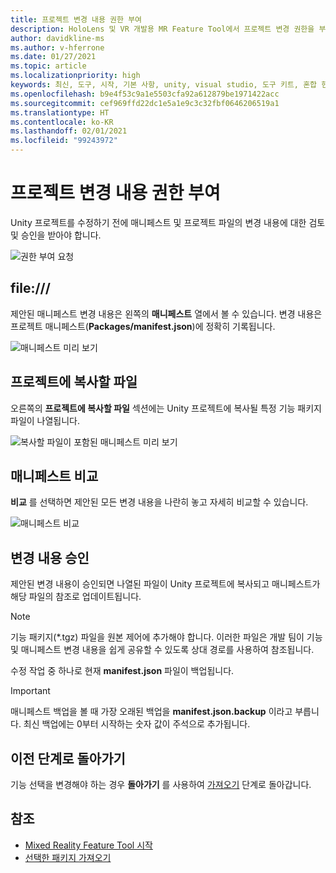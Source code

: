 ```yaml
---
title: 프로젝트 변경 내용 권한 부여
description: HoloLens 및 VR 개발용 MR Feature Tool에서 프로젝트 변경 권한을 부여하는 방법을 알아봅니다.
author: davidkline-ms
ms.author: v-hferrone
ms.date: 01/27/2021
ms.topic: article
ms.localizationpriority: high
keywords: 최신, 도구, 시작, 기본 사항, unity, visual studio, 도구 키트, 혼합 현실 헤드셋, windows mixed reality 헤드셋, 가상 현실 헤드셋, 설치, Windows, HoloLens, 에뮬레이터, unreal, openxr
ms.openlocfilehash: b9e4f53c9a1e5503cfa92a612879be1971422acc
ms.sourcegitcommit: cef969ffd22dc1e5a1e9c3c32fbf0646206519a1
ms.translationtype: HT
ms.contentlocale: ko-KR
ms.lasthandoff: 02/01/2021
ms.locfileid: "99243972"
---
```

# <a name="authorizing-project-changes"></a>프로젝트 변경 내용 권한 부여

Unity 프로젝트를 수정하기 전에 매니페스트 및 프로젝트 파일의 변경 내용에 대한 검토 및 승인을 받아야 합니다.

![권한 부여 요청](images/FeatureToolApprovalRequest.png)

## <a name="manifest"></a>file:///

제안된 매니페스트 변경 내용은 왼쪽의 **매니페스트** 열에서 볼 수 있습니다. 변경 내용은 프로젝트 매니페스트(**Packages/manifest.json**)에 정확히 기록됩니다.

![매니페스트 미리 보기](images/ManifestPreview.png)

## <a name="files-to-be-copied-into-the-project"></a>프로젝트에 복사할 파일

오른쪽의 **프로젝트에 복사할 파일** 섹션에는 Unity 프로젝트에 복사될 특정 기능 패키지 파일이 나열됩니다.

![복사할 파일이 포함된 매니페스트 미리 보기](images/FilesToCopy.png)

## <a name="compare-manifests"></a>매니페스트 비교

**비교** 를 선택하면 제안된 모든 변경 내용을 나란히 놓고 자세히 비교할 수 있습니다.

![매니페스트 비교](images/FeatureToolCompareManifest.png)

## <a name="approving-changes"></a>변경 내용 승인

제안된 변경 내용이 승인되면 나열된 파일이 Unity 프로젝트에 복사되고 매니페스트가 해당 파일의 참조로 업데이트됩니다.

> [!NOTE]
> 기능 패키지(*.tgz) 파일을 원본 제어에 추가해야 합니다. 이러한 파일은 개발 팀이 기능 및 매니페스트 변경 내용을 쉽게 공유할 수 있도록 상대 경로를 사용하여 참조됩니다.

 수정 작업 중 하나로 현재 **manifest.json** 파일이 백업됩니다.

> [!IMPORTANT]
> 매니페스트 백업을 볼 때 가장 오래된 백업을 **manifest.json.backup** 이라고 부릅니다. 최신 백업에는 0부터 시작하는 숫자 값이 주석으로 추가됩니다.

## <a name="going-back-to-the-previous-step"></a>이전 단계로 돌아가기

기능 선택을 변경해야 하는 경우 **돌아가기** 를 사용하여 [가져오기](importing-features.md) 단계로 돌아갑니다.

## <a name="see-also"></a>참조

- [Mixed Reality Feature Tool 시작](welcome-to-mr-feature-tool.md)
- [선택한 패키지 가져오기](importing-features.md)

